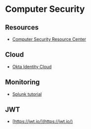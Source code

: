 # Computer Security
## Resources
* [Computer Security Resource Center](https://csrc.nist.gov/)

## Cloud
* [Okta Identity Cloud ](https://www.okta.com)

## Monitoring
* [Splunk tutorial](https://www.guru99.com/splunk-tutorial.html)

## JWT
* [https://jwt.io/](https://jwt.io/)